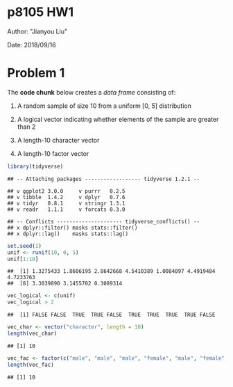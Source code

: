 p8105 HW1
================

Author: "Jianyou Liu"

Date: 2018/09/16

Problem 1
=========

The **code chunk** below creates a *data frame* consisting of:

1.  A random sample of size 10 from a uniform \[0, 5\] distribution

2.  A logical vector indicating whether elements of the sample are greater than 2

3.  A length-10 character vector

4.  A length-10 factor vector

``` r
library(tidyverse)
```

    ## -- Attaching packages ------------------ tidyverse 1.2.1 --

    ## v ggplot2 3.0.0     v purrr   0.2.5
    ## v tibble  1.4.2     v dplyr   0.7.6
    ## v tidyr   0.8.1     v stringr 1.3.1
    ## v readr   1.1.1     v forcats 0.3.0

    ## -- Conflicts --------------------- tidyverse_conflicts() --
    ## x dplyr::filter() masks stats::filter()
    ## x dplyr::lag()    masks stats::lag()

``` r
set.seed(1)
unif <- runif(10, 0, 5)
unif[1:10]
```

    ##  [1] 1.3275433 1.8606195 2.8642668 4.5410389 1.0084097 4.4919484 4.7233763
    ##  [8] 3.3039890 3.1455702 0.3089314

``` r
vec_logical <- c(unif)
vec_logical > 2
```

    ##  [1] FALSE FALSE  TRUE  TRUE FALSE  TRUE  TRUE  TRUE  TRUE FALSE

``` r
vec_char <- vector("character", length = 10)
length(vec_char)
```

    ## [1] 10

``` r
vec_fac <- factor(c("male", "male", "male", "female", "male", "female", "male", "female", "male", "female"))
length(vec_fac)
```

    ## [1] 10
